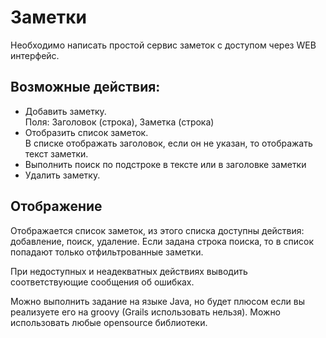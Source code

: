 # Заметки
Необходимо написать простой сервис заметок с доступом через WEB интерфейс.

## Возможные действия:

* Добавить заметку.  
Поля: Заголовок (строка), Заметка (строка)
* Отобразить список заметок.  
В списке отображать заголовок, если он не указан, то отображать текст заметки.
* Выполнить поиск по подстроке в тексте или в заголовке заметки
* Удалить заметку.

## Отображение
Отображается список заметок, из этого списка доступны действия: добавление, поиск, удаление. Если задана строка поиска, то в список попадают только отфильтрованные заметки.

При недоступных и неадекватных действиях выводить соответствующие сообщения об ошибках.

Можно выполнить задание на языке Java, но будет плюсом если вы реализуете его на groovy (Grails использовать нельзя). 
Можно использовать любые opensource библиотеки.
